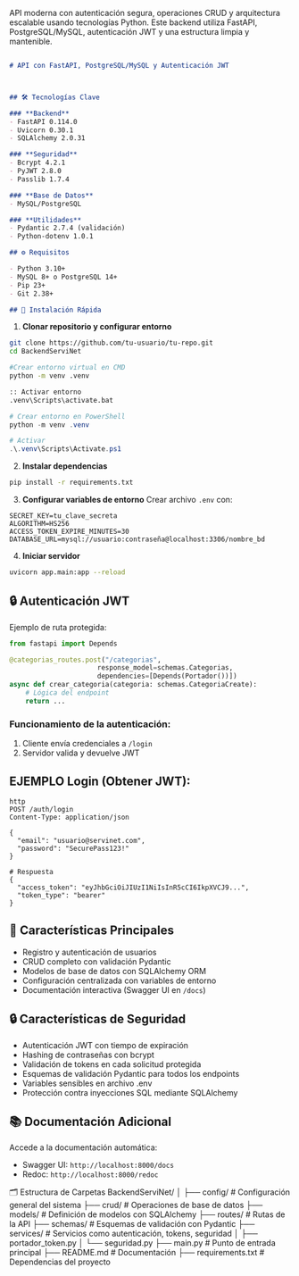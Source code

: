 API moderna con autenticación segura, operaciones CRUD y arquitectura escalable usando tecnologías Python. Este backend utiliza FastAPI, PostgreSQL/MySQL, autenticación JWT y una estructura limpia y mantenible.

```markdown

# API con FastAPI, PostgreSQL/MySQL y Autenticación JWT



## 🛠️ Tecnologías Clave

### **Backend**
- FastAPI 0.114.0
- Uvicorn 0.30.1
- SQLAlchemy 2.0.31

### **Seguridad**
- Bcrypt 4.2.1
- PyJWT 2.8.0
- Passlib 1.7.4

### **Base de Datos**
- MySQL/PostgreSQL

### **Utilidades**
- Pydantic 2.7.4 (validación)
- Python-dotenv 1.0.1

## ⚙️ Requisitos

- Python 3.10+
- MySQL 8+ o PostgreSQL 14+
- Pip 23+
- Git 2.38+

## 🚀 Instalación Rápida


```


1. **Clonar repositorio y configurar entorno**
```bash
git clone https://github.com/tu-usuario/tu-repo.git
cd BackendServiNet

#Crear entorno virtual en CMD
python -m venv .venv

:: Activar entorno
.venv\Scripts\activate.bat

```

```powershell
# Crear entorno en PowerShell
python -m venv .venv

# Activar
.\.venv\Scripts\Activate.ps1
```




2. **Instalar dependencias**
```bash
pip install -r requirements.txt
```

3. **Configurar variables de entorno**
Crear archivo `.env` con:
```env
SECRET_KEY=tu_clave_secreta
ALGORITHM=HS256
ACCESS_TOKEN_EXPIRE_MINUTES=30
DATABASE_URL=mysql://usuario:contraseña@localhost:3306/nombre_bd
```

4. **Iniciar servidor**
```bash
uvicorn app.main:app --reload
```

## 🔒 Autenticación JWT

Ejemplo de ruta protegida:
```python
from fastapi import Depends

@categorias_routes.post("/categorias", 
                      response_model=schemas.Categorias, 
                      dependencies=[Depends(Portador())])
async def crear_categoria(categoria: schemas.CategoriaCreate):
    # Lógica del endpoint
    return ...
```

### Funcionamiento de la autenticación:
1. Cliente envía credenciales a `/login`
2. Servidor valida y devuelve JWT

## EJEMPLO Login (Obtener JWT):
```http
http
POST /auth/login
Content-Type: application/json

{
  "email": "usuario@servinet.com",
  "password": "SecurePass123!"
}

# Respuesta
{
  "access_token": "eyJhbGciOiJIUzI1NiIsInR5cCI6IkpXVCJ9...",
  "token_type": "bearer"
}
 ```

## 📌 Características Principales

- Registro y autenticación de usuarios
- CRUD completo con validación Pydantic
- Modelos de base de datos con SQLAlchemy ORM
- Configuración centralizada con variables de entorno
- Documentación interactiva (Swagger UI en `/docs`)


## 🔒 Características de Seguridad
- Autenticación JWT con tiempo de expiración
- Hashing de contraseñas con bcrypt
- Validación de tokens en cada solicitud protegida
- Esquemas de validación Pydantic para todos los endpoints
- Variables sensibles en archivo .env
- Protección contra inyecciones SQL mediante SQLAlchemy
## 📚 Documentación Adicional

Accede a la documentación automática:
- Swagger UI: `http://localhost:8000/docs`
- Redoc: `http://localhost:8000/redoc`


🗂️ Estructura de Carpetas
BackendServiNet/
│
├── config/              # Configuración general del sistema
├── crud/                # Operaciones de base de datos
├── models/              # Definición de modelos con SQLAlchemy
├── routes/              # Rutas de la API
├── schemas/             # Esquemas de validación con Pydantic
├── services/            # Servicios como autenticación, tokens, seguridad
│   ├── portador_token.py
│   └── seguridad.py
├── main.py              # Punto de entrada principal
├── README.md            # Documentación
├── requirements.txt     # Dependencias del proyecto


```
